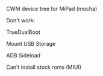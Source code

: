 CWM device tree for MiPad (mocha)

Don't work:

TrueDualBoot

Mount USB Storage

ADB Sideload

Can't install stock roms (MIUI)
